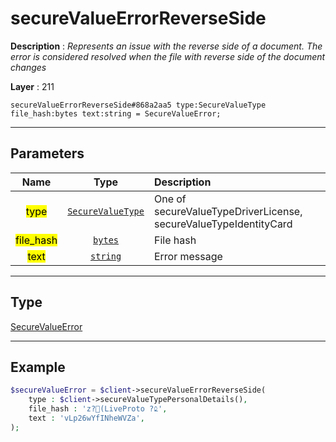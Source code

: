 # secureValueErrorReverseSide

**Description** : *Represents an issue with the reverse side of a document. The error is considered resolved when the file with reverse side of the document changes*

**Layer** : 211

```tl
secureValueErrorReverseSide#868a2aa5 type:SecureValueType file_hash:bytes text:string = SecureValueError;
```

---

## Parameters

| Name | Type | Description |
| :---: | :---: | :--- |
| <mark>type</mark> | [`SecureValueType`](type/SecureValueType) | One of secureValueTypeDriverLicense, secureValueTypeIdentityCard |
| <mark>file_hash</mark> | [`bytes`](type/bytes) | File hash |
| <mark>text</mark> | [`string`](type/string) | Error message |

---

## Type

[SecureValueError](type/SecureValueError)

---

## Example

```php
$secureValueError = $client->secureValueErrorReverseSide(
	type : $client->secureValueTypePersonalDetails(),
	file_hash : 'z?(LiveProto ?௨',
	text : 'vLp26wYfINheWVZa',
);
```